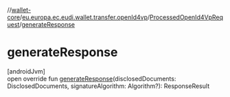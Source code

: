 //[wallet-core](../../../index.md)/[eu.europa.ec.eudi.wallet.transfer.openId4vp](../index.md)/[ProcessedOpenId4VpRequest](index.md)/[generateResponse](generate-response.md)

# generateResponse

[androidJvm]\
open override fun [generateResponse](generate-response.md)(disclosedDocuments: DisclosedDocuments,
signatureAlgorithm: Algorithm?): ResponseResult
